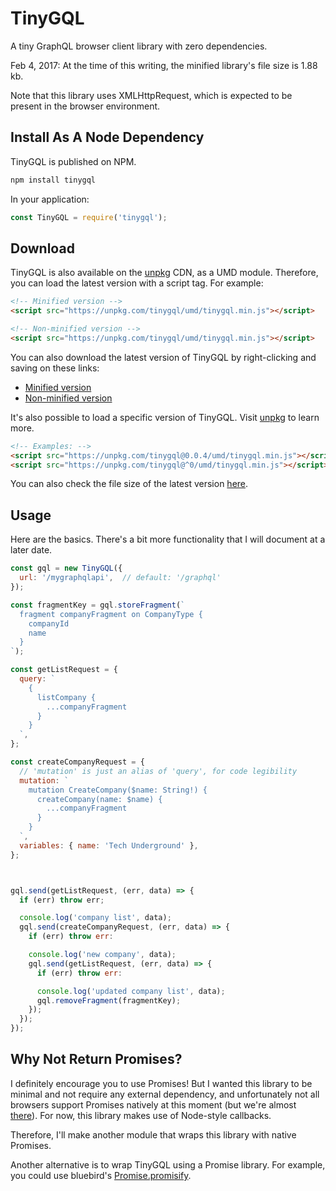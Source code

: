 # TinyGQL

A tiny GraphQL browser client library with zero dependencies.

Feb 4, 2017: At the time of this writing, the minified library's file size is 1.88 kb.

Note that this library uses XMLHttpRequest, which is expected to be present in the browser environment.

## Install As A Node Dependency

TinyGQL is published on NPM.

```sh
npm install tinygql
```

In your application:
```js
const TinyGQL = require('tinygql');
```

## Download

TinyGQL is also available on the [unpkg](https://unpkg.com/) CDN, as a UMD module. Therefore, you can load the latest version with a script tag. For example:

```html
<!-- Minified version -->
<script src="https://unpkg.com/tinygql/umd/tinygql.min.js"></script>

<!-- Non-minified version -->
<script src="https://unpkg.com/tinygql/umd/tinygql.min.js"></script>
```

You can also download the latest version of TinyGQL by right-clicking and saving on these links:
- [Minified version](https://unpkg.com/tinygql/umd/tinygql.min.js)
- [Non-minified version](https://unpkg.com/tinygql/umd/tinygql.min.js)

It's also possible to load a specific version of TinyGQL. Visit [unpkg](https://unpkg.com/) to learn more.

```html
<!-- Examples: -->
<script src="https://unpkg.com/tinygql@0.0.4/umd/tinygql.min.js"></script>
<script src="https://unpkg.com/tinygql@^0/umd/tinygql.min.js"></script>
```

You can also check the file size of the latest version [here](https://unpkg.com/tinygql/umd/).

## Usage

Here are the basics. There's a bit more functionality that I will document at a later date.

```js
const gql = new TinyGQL({
  url: '/mygraphqlapi',  // default: '/graphql'
});

const fragmentKey = gql.storeFragment(`
  fragment companyFragment on CompanyType {
    companyId
    name
  }
`);

const getListRequest = {
  query: `
    {
      listCompany {
        ...companyFragment
      }
    }
  `,
};

const createCompanyRequest = {
  // 'mutation' is just an alias of 'query', for code legibility
  mutation: `
    mutation CreateCompany($name: String!) {
      createCompany(name: $name) {
        ...companyFragment
      }
    }
  `,
  variables: { name: 'Tech Underground' },
};



gql.send(getListRequest, (err, data) => {
  if (err) throw err;

  console.log('company list', data);
  gql.send(createCompanyRequest, (err, data) => {
    if (err) throw err:

    console.log('new company', data);
    gql.send(getListRequest, (err, data) => {
      if (err) throw err:

      console.log('updated company list', data);
      gql.removeFragment(fragmentKey);
    });
  });
});
```

## Why Not Return Promises?

I definitely encourage you to use Promises! But I wanted this library to be minimal and not require any external dependency, and unfortunately not all browsers support Promises natively at this moment (but we're almost [there](http://caniuse.com/#feat=promises)). For now, this library makes use of Node-style callbacks.

Therefore, I'll make another module that wraps this library with native Promises.

Another alternative is to wrap TinyGQL using a Promise library. For example, you could use bluebird's [Promise.promisify](http://bluebirdjs.com/docs/api/promise.promisify.html).
